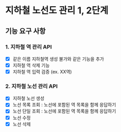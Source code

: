 # 지하철 노선도 관리 1, 2단계

## 기능 요구 사항

### 1. 지하철 역 관리 API

- [x] 같은 이름 지하철역 생성 불가와 같은 기능을 추가
- [x] 지하철 역 삭제 기능
- [x] 지하철 역 입력 검증 (ex. XX역)

### 2. 지하철 노선 관리 API

- [x] 지하철 노선 생성
- [x] 노선 목록 조회 : 노선에 포함된 역 목록을 함께 응답하기
- [x] 노선 단일 조회 : 노선에 포함된 역 목록을 함께 응답하기
- [x] 노선 수정
- [x] 노선 삭제